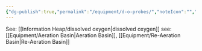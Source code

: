 ```yaml
---
{"dg-publish":true,"permalink":"/equipment/d-o-probes/","noteIcon":"","created":"2025-05-20T10:31:48.683-05:00"}
---
```



See: [[Information Heap/dissolved oxygen\|dissolved oxygen]]
see: [[Equipment/Aeration Basin\|Aeration Basin]], [[Equipment/Re-Aeration Basin\|Re-Aeration Basin]]
